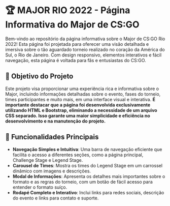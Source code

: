 # 🏆 MAJOR RIO 2022 - Página Informativa do Major de CS:GO

Bem-vindo ao repositório da página informativa sobre o Major de CS:GO Rio 2022! Esta página foi projetada para oferecer uma visão detalhada e imersiva sobre o tão aguardado torneio realizado no coração da América do Sul, o Rio de Janeiro. Com design responsivo, elementos interativos e fácil navegação, esta página é voltada para fãs e entusiastas do CS:GO.

## 🎯 Objetivo do Projeto

Este projeto visa proporcionar uma experiência rica e informativa sobre o Major, incluindo informações detalhadas sobre o evento, fases do torneio, times participantes e muito mais, em uma interface visual e interativa. **É importante destacar que a página foi desenvolvida exclusivamente utilizando HTML e Bootstrap, eliminando a necessidade de um arquivo CSS separado. Isso garante uma maior simplicidade e eficiência no desenvolvimento e na manutenção do projeto.**

## 🌟 Funcionalidades Principais

- **Navegação Simples e Intuitiva**: Uma barra de navegação eficiente que facilita o acesso a diferentes seções, como a página principal, Challenge Stage e Legend Stage.
- **Carousel de Times**: Mostra os times do Legend Stage em um carrossel dinâmico com imagens e descrições.
- **Modal de Informações**: Apresenta os detalhes mais importantes sobre o formato e as regras do torneio, com um botão de fácil acesso para entender o formato suíço.
- **Rodapé Completo e Interativo**: Inclui links para redes sociais, descrição do evento e links para contato e suporte.
